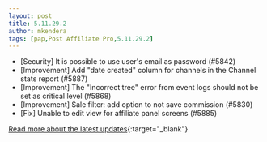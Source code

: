 ```yaml
---
layout: post
title: 5.11.29.2
author: mkendera
tags: [pap,Post Affiliate Pro,5.11.29.2]
---
```


- [Security] It is possible to use user's email as password (#5842)
- [Improvement] Add "date created" column for channels in the Channel stats report (#5887)
- [Improvement] The "Incorrect tree" error from event logs should not be set as critical level (#5868)
- [Improvement] Sale filter: add option to not save commission (#5830)
- [Fix] Unable to edit view for affiliate panel screens (#5885)

[Read more about the latest updates](https://www.postaffiliatepro.com/blog/post-affiliate-pro-versions-5-11-29-2-and-5-11-29-1/){:target="_blank"}
